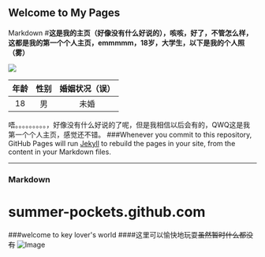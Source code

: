 ## Welcome to My Pages
Markdown
#**这是我的主页（好像没有什么好说的），咳咳，好了，不管怎么样，这都是我的第一个个人主页，emmmmm，18岁，大学生，以下是我的个人照（雾）**

![](https://img.moegirl.org.cn/common/0/0e/Inari.png)

|年龄|性别|婚姻状况（误）|
|:------:|:------:|:------:|
|18|男|未婚|

唔。。。。。。。。。，好像没有什么好说的了呢，但是我相信以后会有的，QWQ这是我第一个个人主页，感觉还不错。
###Whenever you commit to this repository, GitHub Pages will run [Jekyll](https://jekyllrb.com/) to rebuild the pages in your site, from the content in your Markdown files.
***
### Markdown

# **summer-pockets.github.com**
###welcome to key lover's world
####这里可以愉快地玩耍~~虽然暂时什么都没有~~
![Image](https://timgsa.baidu.com/timg?image&quality=80&size=b9999_10000&sec=1604674140533&di=a60c0c60c091f5fdb84c63710b98f1db&imgtype=0&src=http%3A%2F%2Fi0.hdslb.com%2Fbfs%2Farticle%2Fd756789af32ffaab043d54331f883f5a6220d50f.png)

